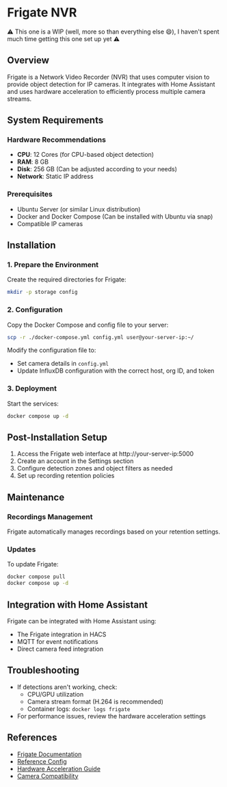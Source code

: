 # Frigate NVR
⚠️ This one is a WIP (well, more so than everything else 😄), I haven't spent much time getting this one set up yet ⚠️

## Overview
Frigate is a Network Video Recorder (NVR) that uses computer vision to provide object detection for IP cameras. It integrates with Home Assistant and uses hardware acceleration to efficiently process multiple camera streams.

## System Requirements

### Hardware Recommendations
- **CPU**: 12 Cores (for CPU-based object detection)
- **RAM**: 8 GB
- **Disk**: 256 GB (Can be adjusted according to your needs)
- **Network**: Static IP address

### Prerequisites
- Ubuntu Server (or similar Linux distribution)
- Docker and Docker Compose (Can be installed with Ubuntu via snap)
- Compatible IP cameras

## Installation

### 1. Prepare the Environment

Create the required directories for Frigate:
```bash
mkdir -p storage config
```

### 2. Configuration

Copy the Docker Compose and config file to your server:
```bash
scp -r ./docker-compose.yml config.yml user@your-server-ip:~/
```

Modify the configuration file to:
- Set camera details in `config.yml`
- Update InfluxDB configuration with the correct host, org ID, and token

### 3. Deployment

Start the services:
```bash
docker compose up -d
```

## Post-Installation Setup

1. Access the Frigate web interface at http://your-server-ip:5000
2. Create an account in the Settings section
3. Configure detection zones and object filters as needed
4. Set up recording retention policies

## Maintenance

### Recordings Management
Frigate automatically manages recordings based on your retention settings.

### Updates
To update Frigate:
```bash
docker compose pull
docker compose up -d
```

## Integration with Home Assistant

Frigate can be integrated with Home Assistant using:
- The Frigate integration in HACS
- MQTT for event notifications
- Direct camera feed integration

## Troubleshooting

- If detections aren't working, check:
  - CPU/GPU utilization
  - Camera stream format (H.264 is recommended)
  - Container logs: `docker logs frigate`
- For performance issues, review the hardware acceleration settings

## References
- [Frigate Documentation](https://docs.frigate.video/)
- [Reference Config](https://docs.frigate.video/configuration/reference)
- [Hardware Acceleration Guide](https://docs.frigate.video/configuration/hardware_acceleration)
- [Camera Compatibility](https://docs.frigate.video/configuration/camera_specific)